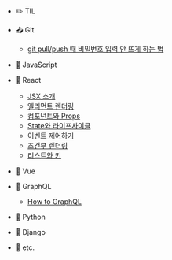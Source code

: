- :pencil2: TIL

- :outbox_tray: Git
  - [git pull/push 때 비밀번호 입력 안 뜨게 하는 법](/git/credential-caching.md)

- :lemon: JavaScript

- :peach: React
  - [JSX 소개](/react/introducing-jsx.md)
  - [엘리먼트 렌더링](/react/rendering-elements.md)
  - [컴포넌트와 Props](/react/components-and-props.md)
  - [State와 라이프사이클](/react/state-and-lifecycle.md)
  - [이벤트 제어하기](/react/handling-events.md)
  - [조건부 렌더링](/react/conditional-rendering.md)
  - [리스트와 키](/react/lists-and-keys.md)

- :green_apple: Vue

- :grapes: GraphQL
  - [How to GraphQL](/graphql/how-to-graphql.md)

- :snake: Python

- :tangerine: Django

- :thought_balloon: etc.
